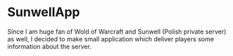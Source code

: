 # SunwellApp
Since I am huge fan of Wold of Warcraft and Sunwell (Polish private server) as well, I decided to make small application which deliver players some information about the server. 

